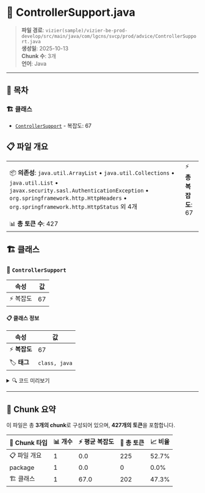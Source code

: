 # 📄 ControllerSupport.java

> **파일 경로**: `vizier(sample)/vizier-be-prod-develop/src/main/java/com/lgcns/svcp/prod/advice/ControllerSupport.java`  
> **생성일**: 2025-10-13  
> **Chunk 수**: 3개  
> **언어**: Java
---

## 📑 목차

### 🏗️ 클래스
- [`ControllerSupport`](#class-controllersupport) - 복잡도: 67

## 📋 파일 개요

| | |
|--|--|
| 📦 **의존성**: `java.util.ArrayList` • `java.util.Collections` • `java.util.List` • `javax.security.sasl.AuthenticationException` • `org.springframework.http.HttpHeaders` • `org.springframework.http.HttpStatus` 외 4개 | ⚡ **총 복잡도**: 67 |
| 📊 **총 토큰 수**: 427 |  |



## 🏗️ 클래스

### <a id="class-controllersupport"></a>🎯 `ControllerSupport`

| 속성 | 값 |
|------|----|
| ⚡ 복잡도 | 67 |



#### 📋 클래스 정보

| 속성 | 값 |
|------|----|
| ⚡ **복잡도** | 67 || 📍 **라인 범위** | 18-18 |
| 🏷️ **태그** | `class, java` |

<details>
<summary>🔍 코드 미리보기</summary>

```java
public class ControllerSupport {
	
	private static final String PACKAGE_PREFIX = "com.lgcns";
    private static final int MAX_LINES = 10;
    
    @ExceptionHandler(Exception.class)
	public ResponseEntity<?> handleException(Exception ex){
    	HttpHeaders headers = new HttpHeaders();
		headers.add("BIZError", "N");
		ErrorResponseBody body = new ErrorResponseBody();
		body.setErrorCode("500");
		body.setErrorMsg(ex.getMessage());
		body.setErrorDetail(getExceptionMessage(ex));
		body.setErrorStack(getErrorStack(ex));
		return new ResponseEntity<>(body, headers, HttpStatus.INTERNAL_SERVER_ERROR);
	}

	@ExceptionHandler(AuthenticationException.class)
	public ResponseEntity<?> handleAuthenticationException(Exception ex){
		HttpHeaders headers = new HttpHeaders();
		headers.add("AuthError", "...
```

**Chunk 정보**
- 🆔 **ID**: `ec577d54fe55`
- 📍 **라인**: 18-18
- 📊 **토큰**: 202
- 🏷️ **태그**: `class, java`

</details>

---





## 🧩 Chunk 요약

이 파일은 총 **3개의 chunk**로 구성되어 있으며, **427개의 토큰**을 포함합니다.

| 🧩 Chunk 타입 | 📊 개수 | ⚡ 평균 복잡도 | 📝 총 토큰 | 📈 비율 |
|---------------|--------|-------------|----------|--------|
| 📋 파일 개요 | 1 | 0.0 | 225 | 52.7% |
| package | 1 | 0.0 | 0 | 0.0% |
| 🏗️ 클래스 | 1 | 67.0 | 202 | 47.3% |

